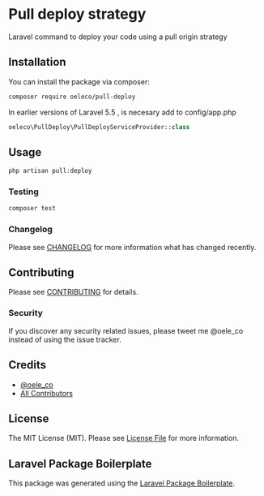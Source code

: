 # Pull deploy strategy

Laravel command to deploy your code using a pull origin strategy

## Installation

You can install the package via composer:

```bash
composer require oeleco/pull-deploy
```

In earlier versions of Laravel 5.5 , is necesary add to config/app.php
```php
oeleco\PullDeploy\PullDeployServiceProvider::class
```

## Usage

``` php
php artisan pull:deploy
```

### Testing

``` bash
composer test
```

### Changelog

Please see [CHANGELOG](CHANGELOG.md) for more information what has changed recently.

## Contributing

Please see [CONTRIBUTING](CONTRIBUTING.md) for details.

### Security

If you discover any security related issues, please tweet me @oele_co instead of using the issue tracker.

## Credits

- [@oele_co](https://github.com/oeleco)
- [All Contributors](../../contributors)

## License

The MIT License (MIT). Please see [License File](LICENSE.md) for more information.

## Laravel Package Boilerplate

This package was generated using the [Laravel Package Boilerplate](https://laravelpackageboilerplate.com).